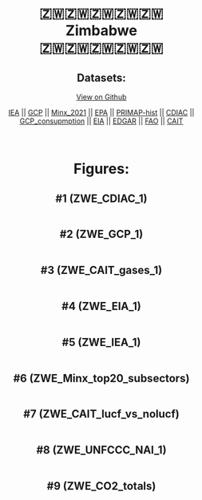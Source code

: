 
<center>
<h1 align="center">
🇿🇼🇿🇼🇿🇼🇿🇼🇿🇼
<br>
Zimbabwe
<br>
🇿🇼🇿🇼🇿🇼🇿🇼🇿🇼
</h1>
<h2>Datasets:</h2>
<p><a href="https://github.com/dquintani/GreenhouseData/tree/master/country_data/ZWE_Zimbabwe/data">View on Github</a>
<br></p><p><a href="data/ZWE_IEA.csv">IEA</a> || <a href="data/ZWE_GCP.csv">GCP</a> || <a href="data/ZWE_Minx_2021.csv">Minx_2021</a> || <a href="data/ZWE_EPA.csv">EPA</a> || <a href="data/ZWE_PRIMAP-hist.csv">PRIMAP-hist</a> || <a href="data/ZWE_CDIAC.csv">CDIAC</a> || <a href="data/ZWE_GCP_consupmption.csv">GCP_consupmption</a> || <a href="data/ZWE_EIA.csv">EIA</a> || <a href="data/ZWE_EDGAR.csv">EDGAR</a> || <a href="data/ZWE_FAO.csv">FAO</a> || <a href="data/ZWE_CAIT.csv">CAIT</a></p><p><br></p>
<h1>Figures:</h1><h2>#1 (ZWE_CDIAC_1)</h2>
<p><img alt="" src="figures/ZWE_CDIAC_1.png" /></p><h2>#2 (ZWE_GCP_1)</h2>
<p><img alt="" src="figures/ZWE_GCP_1.png" /></p><h2>#3 (ZWE_CAIT_gases_1)</h2>
<p><img alt="" src="figures/ZWE_CAIT_gases_1.png" /></p><h2>#4 (ZWE_EIA_1)</h2>
<p><img alt="" src="figures/ZWE_EIA_1.png" /></p><h2>#5 (ZWE_IEA_1)</h2>
<p><img alt="" src="figures/ZWE_IEA_1.png" /></p><h2>#6 (ZWE_Minx_top20_subsectors)</h2>
<p><img alt="" src="figures/ZWE_Minx_top20_subsectors.png" /></p><h2>#7 (ZWE_CAIT_lucf_vs_nolucf)</h2>
<p><img alt="" src="figures/ZWE_CAIT_lucf_vs_nolucf.png" /></p><h2>#8 (ZWE_UNFCCC_NAI_1)</h2>
<p><img alt="" src="figures/ZWE_UNFCCC_NAI_1.png" /></p><h2>#9 (ZWE_CO2_totals)</h2>
<p><img alt="" src="figures/ZWE_CO2_totals.png" /></p>